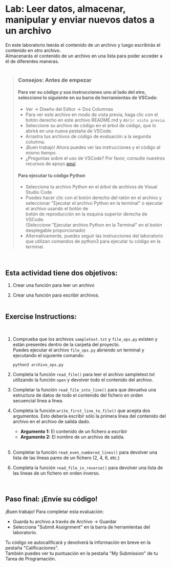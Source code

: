 # Lab: Leer datos, almacenar, manipular y enviar nuevos datos a un archivo

En este laboratorio leerás el contenido de un archivo y luego escribirás el contenido en otro archivo.  
Almacenarás el contenido de un archivo en una lista para poder acceder a él de diferentes maneras. 
 <br><br>

> ### **Consejos: Antes de empezar**
> #### **Para ver su código y sus instrucciones uno al lado del otro**, seleccione lo siguiente en su barra de herramientas de VSCode:
> - Ver -> Diseño del Editor -> Dos Columnas
> - Para ver este archivo en modo de vista previa, haga clic con el botón derecho en este archivo README.md y `Abrir vista previa`.
> - Seleccione su archivo de código en el árbol de código, que lo abrirá en una nueva pestaña de VSCode.
> - Arrastra tus archivos de código de evaluación a la segunda columna. 
> - ¡Buen trabajo! Ahora puedes ver las instrucciones y el código al mismo tiempo. 
> - ¿Preguntas sobre el uso de VSCode? Por favor, consulte nuestros recursos de apoyo [aquí](https://www.coursera.org/learn/programming-in-python/supplement/2IEyt/visual-studio-code-on-coursera).
> #### **Para ejecutar tu código Python**
> - Selecciona tu archivo Python en el árbol de archivos de Visual Studio Code 
> - Puedes hacer clic con el botón derecho del ratón en el archivo y seleccionar "Ejecutar el archivo Python en la terminal" 
> o ejecutar el archivo usando el botón de   
    botón de reproducción en la esquina superior derecha 
> de VSCode.  
    (Seleccione "Ejecutar archivo Python en la Terminal" en el botón desplegable proporcionado)
> - Alternativamente, puedes seguir las instrucciones del laboratorio que utilizan comandos de python3 para ejecutar tu código en la terminal.
> 

<br>

## Esta actividad tiene dos objetivos: 
1. Crear una función para leer un archivo

2. Crear una función para escribir archivos.
 <br><br>


## Exercise Instructions:  
<br>

1. Comprueba que los archivos `sampletext.txt` y `file_ops.py` existen y están presentes dentro de la carpeta del proyecto.   
   Puedes ejecutar el archivo `file_ops.py` abriendo un terminal y ejecutando el siguiente comando:
    ```
    python3 archivo_ops.py 
    ```

2. Completa la función `read_file()` para leer el archivo sampletext.txt utilizando la función `open` y devolver todo el contenido del archivo. 

3. Completar la función `read_file_into_line()` para que devuelva una estructura de datos de todo el contenido del fichero en orden secuencial línea a línea.

4. Completa la función `write_first_line_to_file()` que acepta dos argumentos. Esto debería escribir sólo la primera línea del contenido del archivo en el archivo de salida dado.   

    - **Argumento 1:** El contenido de un fichero a escribir
    - **Argumento 2:** El nombre de un archivo de salida.
<br><br>


5. Completar la función `read_even_numbered_lines()` para devolver una lista de las líneas pares de un fichero (2, 4, 6, etc.) 

6. Completa la función `read_file_in_reverse()` para devolver una lista de las líneas de un fichero en orden inverso. 

<br>

## Paso final: ¡Envíe su código!
¡Buen trabajo! Para completar esta evaluación:
- Guarda tu archivo a través de Archivo -> Guardar 
- Selecciona "Submit Assignment" en la barra de herramientas del laboratorio. 

Tu código se autocalificará y devolverá la información en breve en la pestaña "Calificaciones".  
También puedes ver tu puntuación en la pestaña "My Submission" de tu Tarea de Programación.
<br> <br> 
